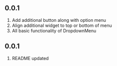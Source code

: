 ## 0.0.1

1. Add additional button along with option menu
2. Align additional widget to top or bottom of menu
3. All basic functionality of DropdownMenu

## 0.0.1

1. README updated